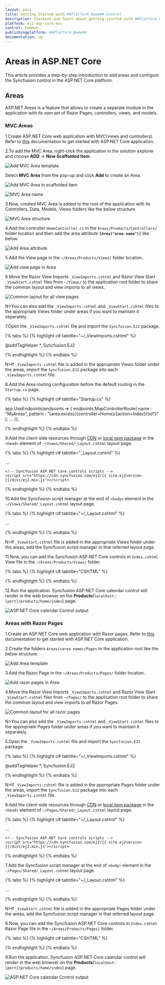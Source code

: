```yaml
---
layout: post
title: Getting Started with ##Platform_Name## Control
description: Checkout and learn about getting started with ##Platform_Name## control of Syncfusion Essential JS 2 and more details.
platform: ej2-asp-core-mvc
control: Common
publishingplatform: ##Platform_Name##
documentation: ug
---
```


# Areas in ASP.NET Core

This article provides a step-by-step introduction to add areas and configure the Syncfusion control in the ASP.NET Core platform.

## Areas

ASP.NET Areas is a feature that allows to create a separate module in the application with its own set of Razor Pages, controllers, views, and models.

### MVC Areas

1.Create ASP.NET Core web application with MVC(views and controllers). Refer to [this](https://ej2.syncfusion.com/aspnetcore/documentation/getting-started/visual-studio-2017/) documentation to get started with ASP.NET Core application.

2.To add the MVC Area, right-click the application in the solution explorer and choose **ADD** -> **New Scaffolded Item**.

![Add MVC Area template](images/new-scaffolded-item.png)

Select **MVC Area** from the pop-up and click **Add** to create an Area.

![Add MVC Area in scaffolded item](images/add-mvc-area.png)

![MVC Area name](images/area-name.png)

3.Now, created MVC Area is added to the root of the application with its Controllers, Data, Models, Views folders like the below structure.

![MVC Area structure](images/area-mvc-structure.png)

4.Add the controller `HomeController.cs` in the `Areas/Products/Controllers/` folder location and then add the area attribute **`[Area("area name")]`** like below.

![Add Area attribute](images/area-attribute.png)

5.Add the View page in the `~/Areas/Products/Views/` folder location.

![Add view page in Area](images/area-views.png)

6.Move the Razor View Imports `_ViewImports.cshtml` and Razor View Start `_ViewStart.cshtml` files from `~/Views/` to the application root folder to share the common layout and view imports to all views.

![Common layout for all view pages](images/mvc-view-files.png)

N>You can also add the `_ViewImports.cshtml` and `_ViewStart.cshtml` files to the appropriate Views folder under areas if you want to maintain it separately.

7.Open the `_ViewImports.cshtml` file and import the `Syncfusion.EJ2` package.

{% tabs %}
{% highlight c# tabtitle="~/_ViewImports.cshtml" %}

@addTagHelper *, Syncfusion.EJ2

{% endhighlight %}
{% endtabs %}

N>If `_ViewImports.cshtml` file is added in the appropriate Views folder under the areas, import the `Syncfusion.EJ2` package into each `_ViewImports.cshtml` file.

8.Add the Area routing configuration before the default routing in the `Startup.cs` page.

{% tabs %}
{% highlight c# tabtitle="Startup.cs" %}

app.UseEndpoints(endpoints =>
{
    endpoints.MapControllerRoute(
        name : "MyAreas",
        pattern : "{area:exists}/{controller=Home}/{action=Index}/{id?}"
    );
    ...
});

{% endhighlight %}
{% endtabs %}

9.Add the client-side resources through [CDN](https://ej2.syncfusion.com/documentation/deployment/#cdn) or [local npm package](https://www.npmjs.com/package/@syncfusion/ej2) in the `<head>` element of `~/Views/Shared/_Layout.cshtml` layout page.

{% tabs %}
{% highlight c# tabtitle="_Layout.cshtml" %}

<head>
    ...
    <!-- Syncfusion ASP.NET Core controls styles -->
    <link rel="stylesheet" href="https://cdn.syncfusion.com/ej2/{{ site.ej2version }}/bootstrap5.css" />

    <!-- Syncfusion ASP.NET Core controls scripts -->
    <script src="https://cdn.syncfusion.com/ej2/{{ site.ej2version }}/dist/ej2.min.js"></script>
</head>

{% endhighlight %}
{% endtabs %}

10.Add the Syncfusion script manager at the end of `<body>` element in the `~/Views/Shared/_Layout.cshtml` layout page.

{% tabs %}
{% highlight c# tabtitle="~/_Layout.cshtml" %}

<body>
    ...
    <!-- Syncfusion script manager -->
    <ejs-scripts></ejs-scripts>
</body>

{% endhighlight %}
{% endtabs %}

N>If `_ViewStart.cshtml` file is added in the appropriate Views folder under the areas, add the Syncfusion script manager in that referred layout page.

11.Now, you can add the Syncfusion ASP.NET Core controls in `Index.cshtml` View file in the `~/Areas/Products/Views/` folder.

{% tabs %}
{% highlight c# tabtitle="CSHTML" %}

<div>
    <ejs-calendar id="calendar"></ejs-calendar>
</div>

{% endhighlight %}
{% endtabs %}

12.Run the application. Syncfusion ASP.NET Core calendar control will render in the web browser on the **Products**(`localhost:[port]/products/home/index`) page.

![ASP.NET Core calendar Control output](images/aspnetcore-calendar.png)

### Areas with Razor Pages

1.Create an ASP.NET Core web application with Razor pages. Refer to [this](https://ej2.syncfusion.com/aspnetcore/documentation/getting-started/razor-pages/) documentation to get started with ASP.NET Core application.

2.Create the folders `Areas/<area name>/Pages` to the application root like the below structure.

![Add Area template](images/products-pages.png)

3.Add the Razor Page in the `~/Areas/Products/Pages/` folder location.

![Add razor pages in Area](images/areas-razor-page.png)

4.Move the Razor View Imports `_ViewImports.cshtml` and Razor View Start `_ViewStart.cshtml` files from `~/Pages/` to the application root folder to share the common layout and view imports to all Razor Pages.

![Common layout for all razor pages](images/razor-view-files.png)

N>You can also add the `_ViewImports.cshtml` and `_ViewStart.cshtml` files to the appropriate Pages folder under areas if you want to maintain it separately.

5.Open the `_ViewImports.cshtml` file and import the `Syncfusion.EJ2` package.

{% tabs %}
{% highlight c# tabtitle="~/_ViewImports.cshtml" %}

@addTagHelper *, Syncfusion.EJ2

{% endhighlight %}
{% endtabs %}

N>If `_ViewImports.cshtml` file is added in the appropriate Pages folder under the areas, import the `Syncfusion.EJ2` package into each `_ViewImports.cshtml` file.

6.Add the client-side resources through [CDN](https://ej2.syncfusion.com/documentation/deployment/#cdn) or [local npm package](https://www.npmjs.com/package/@syncfusion/ej2) in the `<head>` element of `~/Pages/Shared/_Layout.cshtml` layout page.

{% tabs %}
{% highlight c# tabtitle="~/_Layout.cshtml" %}

<head>
    ...
    <!-- Syncfusion ASP.NET Core controls styles -->
    <link rel="stylesheet" href="https://cdn.syncfusion.com/ej2/{{ site.ej2version }}/bootstrap5.css" />

    <!-- Syncfusion ASP.NET Core controls scripts -->
    <script src="https://cdn.syncfusion.com/ej2/{{ site.ej2version }}/dist/ej2.min.js"></script>
</head>

{% endhighlight %}
{% endtabs %}

7.Add the Syncfusion script manager at the end of `<body>` element in the `~/Pages/Shared/_Layout.cshtml` layout page.

{% tabs %}
{% highlight c# tabtitle="~/_Layout.cshtml" %}

<body>
    ...
    <!-- Syncfusion script manager -->
    <ejs-scripts></ejs-scripts>
</body>

{% endhighlight %}
{% endtabs %}

N>If `_ViewStart.cshtml` file is added in the appropriate Pages folder under the areas, add the Syncfusion script manager in that referred layout page.

8.Now, you can add the Syncfusion ASP.NET Core controls in `Index.cshtml` Razor Page file in the `~/Areas/Products/Pages/` folder.

{% tabs %}
{% highlight c# tabtitle="CSHTML" %}

<div>
    <ejs-calendar id="calendar"></ejs-calendar>
</div>

{% endhighlight %}
{% endtabs %}

9.Run the application. Syncfusion ASP.NET Core calendar control will render in the web browser on the **Products**(`localhost:[port]/products/home/index`) page.

![ASP.NET Core calendar Control output](images/aspnetcore-calendar.png)
